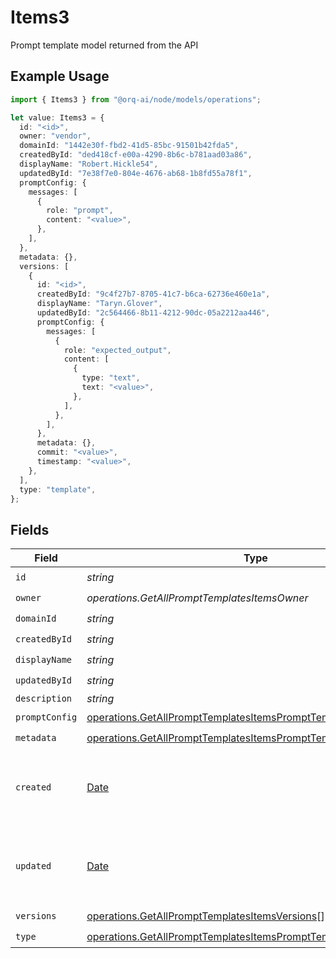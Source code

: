 # Items3

Prompt template model returned from the API

## Example Usage

```typescript
import { Items3 } from "@orq-ai/node/models/operations";

let value: Items3 = {
  id: "<id>",
  owner: "vendor",
  domainId: "1442e30f-fbd2-41d5-85bc-91501b42fda5",
  createdById: "ded418cf-e00a-4290-8b6c-b781aad03a86",
  displayName: "Robert.Hickle54",
  updatedById: "7e38f7e0-804e-4676-ab68-1b8fd55a78f1",
  promptConfig: {
    messages: [
      {
        role: "prompt",
        content: "<value>",
      },
    ],
  },
  metadata: {},
  versions: [
    {
      id: "<id>",
      createdById: "9c4f27b7-8705-41c7-b6ca-62736e460e1a",
      displayName: "Taryn.Glover",
      updatedById: "2c564466-8b11-4212-90dc-05a2212aa446",
      promptConfig: {
        messages: [
          {
            role: "expected_output",
            content: [
              {
                type: "text",
                text: "<value>",
              },
            ],
          },
        ],
      },
      metadata: {},
      commit: "<value>",
      timestamp: "<value>",
    },
  ],
  type: "template",
};
```

## Fields

| Field                                                                                                                                                | Type                                                                                                                                                 | Required                                                                                                                                             | Description                                                                                                                                          |
| ---------------------------------------------------------------------------------------------------------------------------------------------------- | ---------------------------------------------------------------------------------------------------------------------------------------------------- | ---------------------------------------------------------------------------------------------------------------------------------------------------- | ---------------------------------------------------------------------------------------------------------------------------------------------------- |
| `id`                                                                                                                                                 | *string*                                                                                                                                             | :heavy_check_mark:                                                                                                                                   | N/A                                                                                                                                                  |
| `owner`                                                                                                                                              | *operations.GetAllPromptTemplatesItemsOwner*                                                                                                         | :heavy_check_mark:                                                                                                                                   | N/A                                                                                                                                                  |
| `domainId`                                                                                                                                           | *string*                                                                                                                                             | :heavy_check_mark:                                                                                                                                   | N/A                                                                                                                                                  |
| `createdById`                                                                                                                                        | *string*                                                                                                                                             | :heavy_check_mark:                                                                                                                                   | N/A                                                                                                                                                  |
| `displayName`                                                                                                                                        | *string*                                                                                                                                             | :heavy_check_mark:                                                                                                                                   | N/A                                                                                                                                                  |
| `updatedById`                                                                                                                                        | *string*                                                                                                                                             | :heavy_check_mark:                                                                                                                                   | N/A                                                                                                                                                  |
| `description`                                                                                                                                        | *string*                                                                                                                                             | :heavy_minus_sign:                                                                                                                                   | N/A                                                                                                                                                  |
| `promptConfig`                                                                                                                                       | [operations.GetAllPromptTemplatesItemsPromptTemplatesPromptConfig](../../models/operations/getallprompttemplatesitemsprompttemplatespromptconfig.md) | :heavy_check_mark:                                                                                                                                   | N/A                                                                                                                                                  |
| `metadata`                                                                                                                                           | [operations.GetAllPromptTemplatesItemsPromptTemplatesMetadata](../../models/operations/getallprompttemplatesitemsprompttemplatesmetadata.md)         | :heavy_check_mark:                                                                                                                                   | N/A                                                                                                                                                  |
| `created`                                                                                                                                            | [Date](https://developer.mozilla.org/en-US/docs/Web/JavaScript/Reference/Global_Objects/Date)                                                        | :heavy_minus_sign:                                                                                                                                   | The date and time the resource was created                                                                                                           |
| `updated`                                                                                                                                            | [Date](https://developer.mozilla.org/en-US/docs/Web/JavaScript/Reference/Global_Objects/Date)                                                        | :heavy_minus_sign:                                                                                                                                   | The date and time the resource was last updated                                                                                                      |
| `versions`                                                                                                                                           | [operations.GetAllPromptTemplatesItemsVersions](../../models/operations/getallprompttemplatesitemsversions.md)[]                                     | :heavy_check_mark:                                                                                                                                   | N/A                                                                                                                                                  |
| `type`                                                                                                                                               | [operations.GetAllPromptTemplatesItemsPromptTemplatesType](../../models/operations/getallprompttemplatesitemsprompttemplatestype.md)                 | :heavy_check_mark:                                                                                                                                   | N/A                                                                                                                                                  |